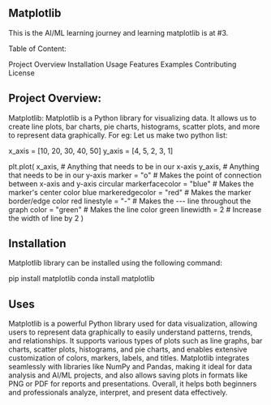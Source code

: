 ## Matplotlib
This is the AI/ML learning journey and learning matplotlib is at #3.

Table of Content:

Project Overview
Installation
Usage
Features
Examples
Contributing
License



## Project Overview:

Matplotlib: Matplotlib is a Python library for visualizing data. It allows us to create line plots, bar charts, pie charts, histograms, scatter plots, and more to represent data graphically. For eg:
Let us make two python list:

x_axis = [10, 20, 30, 40, 50]
y_axis = [4, 5, 2, 3, 1]

plt.plot(
  x_axis,                      # Anything that needs to be in our x-axis
  y_axis,                      # Anything that needs to be in our y-axis
  marker = "o"                 # Makes the point of connection between x-axis and y-axis circular 
  markerfacecolor = "blue"     # Makes the marker's center color blue
  markeredgecolor = "red"      # Makes the marker border/edge color red
  linestyle = "-"              # Makes the --- line throughout the graph
  color = "green"              # Makes the line color green
  linewidth = 2                # Increase the width of line by 2
)










## Installation

Matplotlib library can be installed using the following command:

pip install matplotlib
conda install matplotlib









## Uses

Matplotlib is a powerful Python library used for data visualization, allowing users to represent data graphically to easily understand patterns, trends, and relationships. It supports various types of plots such as line graphs, bar charts, scatter plots, histograms, and pie charts, and enables extensive customization of colors, markers, labels, and titles. Matplotlib integrates seamlessly with libraries like NumPy and Pandas, making it ideal for data analysis and AI/ML projects, and also allows saving plots in formats like PNG or PDF for reports and presentations. Overall, it helps both beginners and professionals analyze, interpret, and present data effectively.
